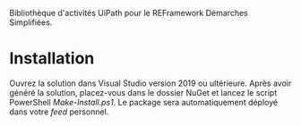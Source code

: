 Bibliothèque d'activités UiPath pour le REFramework Démarches Simplifiées.

# Installation

Ouvrez la solution dans Visual Studio version 2019 ou ultérieure.
Après avoir généré la solution, placez-vous dans le dossier NuGet et lancez le script PowerShell _Make-Install.ps1_.
Le package sera automatiquement déployé dans votre *feed* personnel.